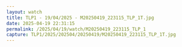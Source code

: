 ```yaml
---
layout: watch
title: TLP1 - 19/04/2025 - M20250419_223115_TLP_1T.jpg
date: 2025-04-19 22:31:15
permalink: /2025/04/19/watch/M20250419_223115_TLP_1
capture: TLP1/2025/202504/20250419/M20250419_223115_TLP_1T.jpg
---
```

